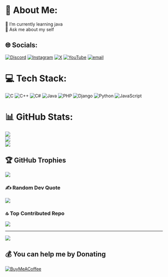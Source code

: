 # 💫 About Me:
🌱 I’m currently learning java<br>💬 Ask me about my self 


## 🌐 Socials:
[![Discord](https://img.shields.io/badge/Discord-%237289DA.svg?logo=discord&logoColor=white)](https://discord.gg/https://discord.gg/AR639T3H) [![Instagram](https://img.shields.io/badge/Instagram-%23E4405F.svg?logo=Instagram&logoColor=white)](https://instagram.com/danialversion ) [![X](https://img.shields.io/badge/X-black.svg?logo=X&logoColor=white)](https://x.com/amg_danial) [![YouTube](https://img.shields.io/badge/YouTube-%23FF0000.svg?logo=YouTube&logoColor=white)](https://youtube.com/@@Persianprogramer) [![email](https://img.shields.io/badge/Email-D14836?logo=gmail&logoColor=white)](mailto:danialamg64@gmail.com) 

# 💻 Tech Stack:
![C](https://img.shields.io/badge/c-%2300599C.svg?style=for-the-badge&logo=c&logoColor=white) ![C++](https://img.shields.io/badge/c++-%2300599C.svg?style=for-the-badge&logo=c%2B%2B&logoColor=white) ![C#](https://img.shields.io/badge/c%23-%23239120.svg?style=for-the-badge&logo=csharp&logoColor=white) ![Java](https://img.shields.io/badge/java-%23ED8B00.svg?style=for-the-badge&logo=openjdk&logoColor=white) ![PHP](https://img.shields.io/badge/php-%23777BB4.svg?style=for-the-badge&logo=php&logoColor=white) ![Django](https://img.shields.io/badge/django-%23092E20.svg?style=for-the-badge&logo=django&logoColor=white) ![Python](https://img.shields.io/badge/python-3670A0?style=for-the-badge&logo=python&logoColor=ffdd54) ![JavaScript](https://img.shields.io/badge/javascript-%23323330.svg?style=for-the-badge&logo=javascript&logoColor=%23F7DF1E)
# 📊 GitHub Stats:
![](https://github-readme-stats.vercel.app/api?username=danialsix66&theme=tokyonight&hide_border=false&include_all_commits=false&count_private=true)<br/>
![](https://nirzak-streak-stats.vercel.app/?user=danialsix66&theme=tokyonight&hide_border=false)<br/>
![](https://github-readme-stats.vercel.app/api/top-langs/?username=danialsix66&theme=tokyonight&hide_border=false&include_all_commits=false&count_private=true&layout=compact)

## 🏆 GitHub Trophies
![](https://github-profile-trophy.vercel.app/?username=danialsix66&theme=neon&no-frame=false&no-bg=true&margin-w=4)

### ✍️ Random Dev Quote
![](https://quotes-github-readme.vercel.app/api?type=horizontal&theme=light)

### 🔝 Top Contributed Repo
![](https://github-contributor-stats.vercel.app/api?username=danialsix66&limit=5&theme=dark&combine_all_yearly_contributions=true)

---
[![](https://visitcount.itsvg.in/api?id=danialsix66&icon=2&color=13)](https://visitcount.itsvg.in)

  ## 💰 You can help me by Donating
  [![BuyMeACoffee](https://img.shields.io/badge/Buy%20Me%20a%20Coffee-ffdd00?style=for-the-badge&logo=buy-me-a-coffee&logoColor=black)](https://buymeacoffee.com/buymeacoffee.com/danialprogrammer) 

  
<!-- Proudly created with GPRM ( https://gprm.itsvg.in ) -->